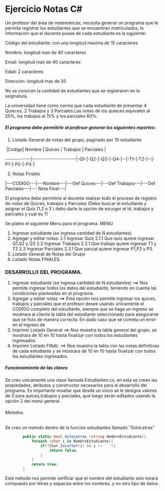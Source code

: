 # Ejercicio Notas C#

Un profesor del área de matemáticas, necesita generar un programa que le permita registrar los estudiantes que se encuentran matriculados, la información que el docente posee de cada estudiante es la siguiente:

Código del estudiante: con una longitud maxima de 15 caracteres

Nombre: longitud max de 40 caracteres

Email: longitud max de 40 caracteres

Edad: 2 caracteres 

Dirección: longitud max de 35

 No se conocen la cantidad de estudiantes que se registraron en la asignatura.

 La universidad tiene como norma que cada estudiante de presentar 4 Quieces, 2 Trabajos y 3 Parciales.Las notas de los quieces equivalen al 25%, los trabajos al 15% y los parciales 60%.

#####  El programa debe permitirle al profesor generar los siguientes reportes:

1) Listado General de notas del grupo, paginado por 10 estudiante 

​    |Codigo|       Nombre      |                  Quices           |    Trabajos |   Parciales      |

   -------------|----------------------|-Q1-|-Q2-|-Q3-|-Q4-|--|-T1-|-T2-|--|-P1-|-P2-|-P3-|

2) Notas Finales 

  |---CODIGO---|---Nombre---|---Def Quices---|---Def Trabajos---|---Def Parciales---|--- Nota Final---|

El programa debe permitirle al docente realizar todo el proceso de registro de notas de Quices, trabajos y Parciales (Debo buscar el estudiante y asignar el Quiz (1,2 o 3 ) debo darle la opción de escoger el Id, trabajos y parciales y cual es ?)

Se plateo el siguiente Menu para el programa.
        MENU

   1. Ingresar estudiante (se ingresa cantidad de N estudiantes)
   2. Agregar y editar notas: 
      2.1 Ingresar Quiz
          2.1.1 Que quiz quiere ingresar Q1,Q2 y Q3
      2.2 Ingresar Trabajos
          2.2.1 Que trabajo quiere ingresar T1 y T2
      2.3 Ingresar Parciales 
          2.3.1 Que parcial quiere ingresar P1,P2 y P3.
   3. Listado General de Notas del Grupo
   4. Listado Notas FINALES.



### DESARROLLO DEL PROGRAMA.

1. Ingresar estudiante (se ingresa cantidad de N estudiantes) ==> Nos permite ingresar todos los datos del estudiante, teniendo en cuenta las condiciones planteadas en el programa.
2. Agregar y editar notas ==> Está opción nos permite ingresar los quices, trabajos y parciales que el profesor desee usando únicamente el CODIGO completo del estudiante, siempre que se haga un ingreso se mostrara al cliente la tabla del estudiante seleccionado para asegurarse que se hizo de manera correcta. En dado caso que se cometa un error en el ingreso de
3. Imprimir Listado General ==> Nos muestra la tabla general del grupo, se mostrara de 10 en 10 hasta finalizar con todos los estudiantes ingresados.
4. Imprimir Listado FINAL ==> Nos muestra la tabla con las notas definitivas de cada estudiante  y se mostrara de 10 en 10 hasta finalizar con todos los estudiantes ingresados.



##### Funcionamiento de las clases

Se creo unicamente una clase llamada Estudiantes.cs, en esta se crean las propiedades, atributos y constructor necesarios para el desarrollo del programa. Es importante resaltar que desde un inicio se le designa valores de 0 para quices,trabajos y parciales, que luego serán editados usando la opción 2 del menú general.

###### Metodos.

Se creo un metodo dentro de la función  estudiantes llamado "SoloLetras"

```c#
        public static bool SoloLetras (string NombreEstudiante){
            foreach (char i in NombreEstudiante){
                if(!Char.IsLetter(i) && i != ' '){
                    return false;
                }
            }
            return true;
        }
```

Este método nos permite verificar que el nombre del estudiante solo estará compuesto por letras y espacios entre los nombres, y no otro tipo de datos .